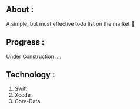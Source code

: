  ## About :

A simple, but most effective todo list on the market 📝

## Progress :

Under Construction ....

## Technology :

1. Swift
2. Xcode
3. Core-Data







